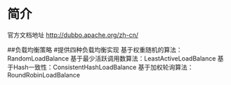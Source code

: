 # 简介
官方文档地址  http://dubbo.apache.org/zh-cn/





##负载均衡策略
#提供四种负载均衡实现
	基于权重随机的算法：RandomLoadBalance
	基于最少活跃调用数算法：LeastActiveLoadBalance
	基于Hash一致性：ConsistentHashLoadBalance
	基于加权轮询算法：RoundRobinLoadBalance